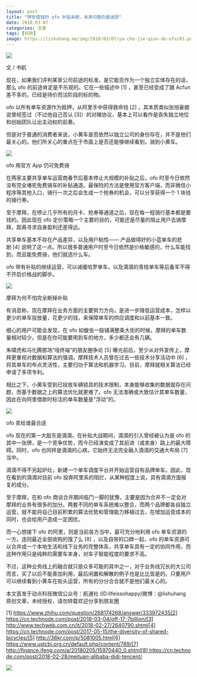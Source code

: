 ```yaml
---
layout: post
title: "押车借钱的 ofo 补贴未断，未来归宿仍是谜团"
date: 2018-03-07
categories: 文章
tags: [科技]
image: https://lishuhang.me/img/2018/03/07/ya-che-jie-qian-de-ofo/01.png
---
```


![](https://mmbiz.qpic.cn/mmbiz_jpg/AdRKyBVLoHIRibP8dVunaAoGdgwhPT6oLBTt9eBjPqAmmZWR158eicREjMJ1VDC1otNwmop5FqY6PXz9ia1TDutZQ/640?wx_fmt=jpeg)

文 / 书航

现在，如果我们评判某家公司前途的标准，是它能否作为一个独立实体存在的话，那么 ofo 的前途肯定是不乐观的。它在一些描述中 [1] ，甚至已经变成了跟 Acfun 差不多的，已经是待价而沽阶段的标的物。

ofo 以所有单车资源作为抵押，从阿里手中获得救命钱 [2] ，其本质类似张旭豪据说曾经签过（不过他自己否认 [3]）的对赌协议，基本上可以看作是丧失独立地位和创始团队让出主动权的前奏。

但是对于普通的消费者来说，小黄车是否依然以独立公司的身份存在，并不是他们最关心的。他们所关心的重点在于市面上是否还能够继续看到，骑到小黄车。

![](https://lishuhang.me/img/2018/03/07/ya-che-jie-qian-de-ofo/01.png)

ofo 用官方 App 仍可免费骑

在两家主要共享单车运营商春节后基本停止大规模的补贴之后，ofo 时至今日依然没有完全堵死免费骑车的补贴通道。最保险的方法是使用官方客户端，而非微信小程序等其他入口，骑行一次之后会生成一个抢券的机会，可以分享获得一个 1 块钱的骑行券。

至于摩拜，在停止几乎所有的月卡、抢券等通道之后，现在每一程骑行基本都是要钱的。因此现在 ofo 定价策略一个主要的目的，可能还是尽量的阻止用户去骑摩拜，距离寻求自身盈利还差得远。

共享单车基本不存在产品差异，以及用户粘性—— 产品做得好的小蓝单车的悲剧 [4] 说明了这一点。所以很多普通用户时至今日依然是价格敏感的，什么车能找到，而且能免费骑，他们就选什么车。

ofo 带有补贴的继续运营，可以减缓哈罗单车，以及滴滴的青桔单车等后备军不得不开启价格战的脚步。

![](https://lishuhang.me/img/2018/03/07/ya-che-jie-qian-de-ofo/02.png)

摩拜为何不怕完全断掉补贴

有消息称，现在摩拜在业务方面的主要努力方向，是进一步降低运营成本，怎样以更少的单车投放量，花更少的钱，来保障单车的供应调度和以前基本一致。

细心的用户可能会发现，在 ofo 如蝗虫一般铺满整条大街的时候，摩拜的单车数量相对较少。但是在你可能要用到车的地方，多少都还会有几辆。

朱啸虎和马化腾那场“哑终端”的朋友圈争论 [5] 曝光前后，至少从对外宣传上，摩拜更重视对数据和算法的强调。摩拜技术人员曾在过去一些技术分享活动中 [6] ，将其单车的布点灵活性，主要归功于算法和机器学习。目前，摩拜就相关算法已经申请了多项专利。

相比之下，小黄车受到已投放车辆锁具的技术限制，本身能够收集的数据就存在问题，而基于数据之上的算法优化就更难了。ofo 无法准确或大致估计其单车数量，因此在向阿里借款时标注的单车数量是“浮动”的。

![](https://lishuhang.me/img/2018/03/07/ya-che-jie-qian-de-ofo/03.png)

ofo 卖给谁最合适

ofo 现在的第一大股东是滴滴，在补贴大战期间，滴滴的引入曾经被认为是 ofo 的其中一张牌，是一个竞争优势，而今已经演变成了其前进（或卖身）路上的最大障碍。同时，ofo 也同样是滴滴的心病，它始终无法完全融入滴滴的交通大布局 [7] 当中。

滴滴不得不另起炉灶，新建一个单车调度平台并开始运营自有品牌单车。因此，现在看到的滴滴对目前 ofo 投奔阿里系的阻拦，从某种程度上说，具有滴滴方面报复的成分。

至于摩拜，在和 ofo 商谈合并期间临门一脚的犹豫，主要是因为合并不一定会对摩拜的业务有很多的加分。两套不同的单车系统难以整合，而两个品牌都各自独立运营，就不能将自己目前积累的算法优势和管理能力移植过去，在增加运营成本的同时，也会给用户造成一定困扰。

而一心想接下 ofo 的阿里，则是当前各方当中，最可充分地利用 ofo 单车资源的一方。连同最近全部收购的饿了么 [8] ，以及自带的口碑一起，ofo 的单车资源可以合并成一个本地生活和线下业务的完整体系，共享单车具有一定的协同作用，而这种作用只是纯粹的需要车本身，对车子智能程度的要求不高。

不过，这种业务线上的融合就只是众多可能的其中之一，对于业务线冗长的大公司而言，买了以后不能善加利用，最后闲置和解散的例子也是比比皆是的。只要用户可以继续看到小黄车在街头运营，所有的分分合合就不是他们最关心的。

本文首发于动点科技微信公众号：航通社 (ID:lifeissohappy)微博：@lishuhang原创文章，未经授权，请勿转载欢迎分享到朋友圈

[1] https://www.zhihu.com/question/268174268/answer/333972435[2] https://cn.technode.com/post/2018-03-04/off-17-7billion/[3] http://www.techweb.com.cn/it/2018-02-27/2640790.shtml[4] https://cn.technode.com/post/2017-05-15/the-diversity-of-shared-bicycles/[5] http://36kr.com/p/5081005.html[6] https://www.ustcbj.org.cn/default.php/content/789/[7] http://finance.ifeng.com/a/20180205/15970440_0.shtml[8] https://cn.technode.com/post/2018-02-28/meituan-alibaba-didi-tencent/

![](https://lishuhang.me/img/2018/03/07/ya-che-jie-qian-de-ofo/04.jpg)